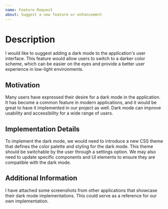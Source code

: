 ```yaml
---
name: Feature Request
about: Suggest a new feature or enhancement
---
```


# Description

I would like to suggest adding a dark mode to the application's user interface. This feature would allow users to switch to a darker color scheme, which can be easier on the eyes and provide a better user experience in low-light environments.

## Motivation

Many users have expressed their desire for a dark mode in the application. It has become a common feature in modern applications, and it would be great to have it implemented in our project as well. Dark mode can improve usability and accessibility for a wide range of users.

## Implementation Details

To implement the dark mode, we would need to introduce a new CSS theme that defines the color palette and styling for the dark mode. This theme should be switchable by the user through a settings option. We may also need to update specific components and UI elements to ensure they are compatible with the dark mode.

## Additional Information

I have attached some screenshots from other applications that showcase their dark mode implementations. This could serve as a reference for our own implementation.
